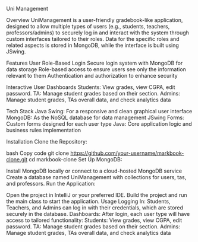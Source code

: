 Uni Management

Overview
UniManagement is a user-friendly gradebook-like application, designed to allow multiple types of users (e.g., students, teachers, professors/admins) to securely log in and interact with the system through custom interfaces tailored to their roles. Data for the specific roles and related aspects is stored in MongoDB, while the interface is built using JSwing.

Features
User Role-Based Login
Secure login system with MongoDB for data storage
Role-based access to ensure users see only the information relevant to them
Authentication and authorization to enhance security

Interactive User Dashboards
Students: View grades, view CGPA, edit password.
TA: Manage student grades based on their section.
Admins: Manage student grades, TAs overall data, and check analytics data

Tech Stack
Java Swing: For a responsive and clean graphical user interface
MongoDB: As the NoSQL database for data management
JSwing Forms: Custom forms designed for each user type
Java: Core application logic and business rules implementation

Installation
Clone the Repository:

bash
Copy code
git clone https://github.com/your-username/markbook-clone.git
cd markbook-clone
Set Up MongoDB:

Install MongoDB locally or connect to a cloud-hosted MongoDB service
Create a database named UniManagement with collections for users, tas, and professors.
Run the Application:

Open the project in IntelliJ or your preferred IDE.
Build the project and run the main class to start the application.
Usage
Logging In:
Students, Teachers, and Admins can log in with their credentials, which are stored securely in the database.
Dashboards:
After login, each user type will have access to tailored functionality:
Students: View grades, view CGPA, edit password.
TA: Manage student grades based on their section.
Admins: Manage student grades, TAs overall data, and check analytics data
